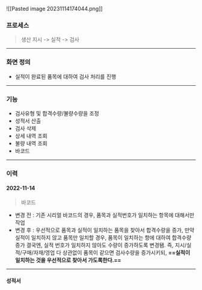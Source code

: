 
![[Pasted image 20231114174044.png]]

### 프로세스 

> 생산 지시 -> 실적 -> 검사

---
### 화면 정의 

- 실적이 완료된 품목에 대하여 검사 처리를 진행
---
### 기능 

- 검사유형 및 합격수량/불량수량을 조정
- 성적서 산출 
- 검사 삭제 
- 상세 내역 조회
- 불량 내역 조회
- 바코드 
--- 

### 이력 

#### 2022-11-14

> 바코드 

- 변경 전  : 기존 시리얼 바코드의 경우, 품목과 실적번호가 일치하는 항목에 대해서만 작업 
- 변경 후 : 우선적으로 품목과 실적이 일치하는 품목을 찾아서 합격수량을 증가, 만약 실적이 일치하지 않고 품목만 일치할 경우, 품목이 일치하는 항에 대하여 합격수량 증가 
  결국엔, 실적 번호가 일치하지 않아도 수량이 증가하도록 변경됌. 
  즉, 지시/실적/구매/자재/영업 다 상관없이 품목이 같으면 검사수량을 증가시키되, **==실적이 일치하는 것을 우선적으로 찾아서 가도록한다.==**



---
#### 성적서 
